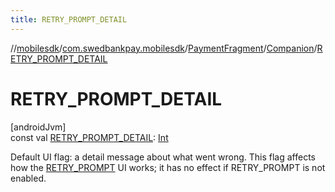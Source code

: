 ```yaml
---
title: RETRY_PROMPT_DETAIL
---
```

//[mobilesdk](../../../../index.html)/[com.swedbankpay.mobilesdk](../../index.html)/[PaymentFragment](../index.html)/[Companion](index.html)/[RETRY_PROMPT_DETAIL](-r-e-t-r-y_-p-r-o-m-p-t_-d-e-t-a-i-l.html)



# RETRY_PROMPT_DETAIL



[androidJvm]\
const val [RETRY_PROMPT_DETAIL](-r-e-t-r-y_-p-r-o-m-p-t_-d-e-t-a-i-l.html): [Int](https://kotlinlang.org/api/latest/jvm/stdlib/kotlin/-int/index.html)



Default UI flag: a detail message about what went wrong. This flag affects how the [RETRY_PROMPT](-r-e-t-r-y_-p-r-o-m-p-t.html) UI works; it has no effect if RETRY_PROMPT is not enabled.




